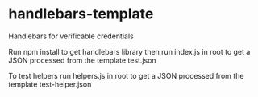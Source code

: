 # handlebars-template
Handlebars for verificable credentials

Run npm install to get handlebars library then run index.js in root to get a JSON processed from the template test.json

To test helpers run helpers.js in root to get a JSON processed from the template test-helper.json
